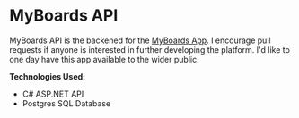 # MyBoards API
MyBoards API is the backened for the [MyBoards App](https://github.com/barnacleDevelopments/MyBoards). I encourage pull requests if anyone is interested in further developing the platform. I'd like to one day have this app available to the wider public.   

**Technologies Used:**
- C# ASP.NET API 
- Postgres SQL Database



